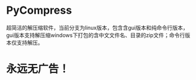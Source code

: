 # PyCompress

超简洁的解压缩软件，当前分支为linux版本，包含含gui版本和纯命令行版本，gui版本支持解压缩windows下打包的含中文文件名、目录的zip文件；命令行版本仅支持解压。

# 永远无广告！

